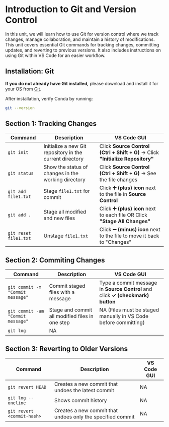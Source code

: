 # Introduction to Git and Version Control

In this unit, we will learn how to use Git for version control where we track changes, manage collaboration, and maintain a history of modifications. This unit covers essential Git commands for tracking changes, committing updates, and reverting to previous versions. It also includes instructions on using Git within VS Code for an easier workflow.

## Installation: Git

 **If you do not already have Git installed,** please download and install it for your OS from [Git](https://git-scm.com/downloads). 

After installation, verify Conda by running:
```bash
git --version
```

## Section 1: Tracking Changes

| Command                          | Description                                       | VS Code GUI |
|----------------------------------|-------------------------------------------------|-------------|
| `git init`                       | Initialize a new Git repository in the current directory | Click **Source Control (Ctrl + Shift + G)** → Click **"Initialize Repository"** |
| `git status`                     | Show the status of changes in the working directory | Click **Source Control (Ctrl + Shift + G)** → See the file changes |
| `git add file1.txt`              | Stage `file1.txt` for commit                    | Click **➕ (plus) icon** next to the file in **Source Control** |
| `git add .`                      | Stage all modified and new files                | Click **➕ (plus) icon** next to each file OR Click **"Stage All Changes"** |
| `git reset file1.txt`            | Unstage `file1.txt`                             | Click **➖ (minus) icon** next to the file to move it back to "Changes" |
## Section 2: Commiting Changes

| Command                          | Description                                       | VS Code GUI |
|----------------------------------|-------------------------------------------------|-------------|
| `git commit -m "Commit message"` | Commit staged files with a message              | Type a commit message in **Source Control** and click **✓ (checkmark) button** |
| `git commit -am "Commit message"` | Stage and commit all modified files in one step | NA (Files must be staged manually in VS Code before committing) |
| `git log`              | NA |

## Section 3: Reverting to Older Versions

| Command                      | Description                                      | VS Code GUI |
|------------------------------|--------------------------------------------------|-------------|
| `git revert HEAD`            | Creates a new commit that undoes the latest commit | NA |
| `git log --oneline`          | Shows commit history     | NA|
| `git revert <commit-hash>`   | Creates a new commit that undoes only the specified commit | NA|
